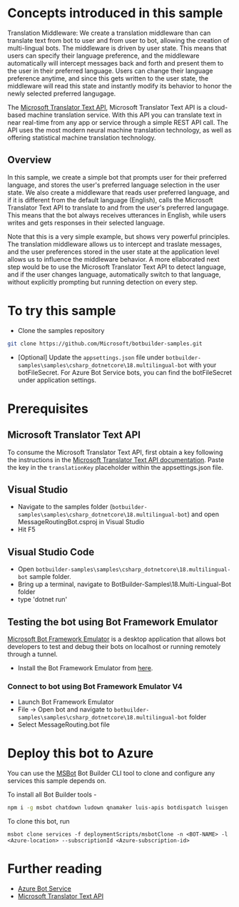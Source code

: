 ﻿# Concepts introduced in this sample

Translation Middleware: We create a translation middleware than can translate text from bot to user and from user to bot, allowing the creation of multi-lingual bots. 
The middleware is driven by user state. This means that users can specify their language preference, and the middleware automatically will intercept messages back and forth and present them to the user in their preferred language.
Users can change their language preference anytime, and since this gets written to the user state, the middleware will read this state and instantly modify its behavior to honor the newly selected preferred langugage.

The [Microsoft Translator Text API](https://docs.microsoft.com/en-us/azure/cognitive-services/translator/), Microsoft Translator Text API is a cloud-based machine translation service. With this API you can translate text in near real-time from any app or service through a simple REST API call. 
The API uses the most modern neural machine translation technology, as well as offering statistical machine translation technology.

## Overview

In this sample, we create a simple bot that prompts user for their preferred language, and stores the user's preferred language selection in the user state. 
We also create a middleware that reads user preferred language, and if it is different from the default language (English), calls the Microsoft Translator Text API to translate to and from the user's preferred langugage.
This means that the bot always receives utterances in English, while users writes and gets responses in their selected language.

Note that this is a very simple example, but shows very powerful principles. 
The translation middleware allows us to intercept and traslate messages, and the user preferences stored in the user state at the application level allows us to influence the middleware behavior.
A more ellaborated next step would be to use the Microsoft Translator Text API to detect language, and if the user changes language, automatically switch to that language, without explicitly prompting but running detection on every step.

# To try this sample

- Clone the samples repository
```bash
git clone https://github.com/Microsoft/botbuilder-samples.git
```
- [Optional] Update the `appsettings.json` file under `botbuilder-samples\samples\csharp_dotnetcore\18.multilingual-bot` with your botFileSecret.  For Azure Bot Service bots, you can find the botFileSecret under application settings.
# Prerequisites

## Microsoft Translator Text API

To consume the Microsoft Translator Text API, first obtain a key following the instructions in the [Microsoft Translator Text API documentation](https://docs.microsoft.com/en-us/azure/cognitive-services/translator/translator-text-how-to-signup). 
Paste the key in the ```translationKey``` placeholder within the appsettings.json file.


## Visual Studio
- Navigate to the samples folder (`botbuilder-samples\samples\csharp_dotnetcore\18.multilingual-bot`) and open MessageRoutingBot.csproj in Visual Studio 
- Hit F5

## Visual Studio Code
- Open `botbuilder-samples\samples\csharp_dotnetcore\18.multilingual-bot` sample folder.
- Bring up a terminal, navigate to BotBuilder-Samples\18.Multi-Lingual-Bot folder
- type 'dotnet run'

## Testing the bot using Bot Framework Emulator
[Microsoft Bot Framework Emulator](https://github.com/microsoft/botframework-emulator) is a desktop application that allows bot developers to test and debug their bots on localhost or running remotely through a tunnel.

- Install the Bot Framework Emulator from [here](https://aka.ms/botframeworkemulator).

### Connect to bot using Bot Framework Emulator V4
- Launch Bot Framework Emulator
- File -> Open bot and navigate to `botbuilder-samples\samples\csharp_dotnetcore\18.multilingual-bot` folder
- Select MessageRouting.bot file

# Deploy this bot to Azure
You can use the [MSBot](https://github.com/microsoft/botbuilder-tools) Bot Builder CLI tool to clone and configure any services this sample depends on. 

To install all Bot Builder tools - 
```bash
npm i -g msbot chatdown ludown qnamaker luis-apis botdispatch luisgen
```
To clone this bot, run
```
msbot clone services -f deploymentScripts/msbotClone -n <BOT-NAME> -l <Azure-location> --subscriptionId <Azure-subscription-id>
```
# Further reading

- [Azure Bot Service](https://docs.microsoft.com/en-us/azure/bot-service/bot-service-overview-introduction?view=azure-bot-service-4.0)
- [Microsoft Translator Text API](https://docs.microsoft.com/en-us/azure/cognitive-services/translator/)
